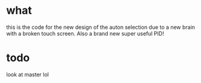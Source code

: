 # what
this is the code for the new design of the auton selection due to a new brain with a broken touch screen. Also a brand new super useful PID!
# todo 
look at master lol
